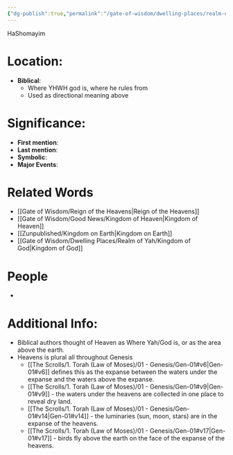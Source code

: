 ```yaml
---
{"dg-publish":true,"permalink":"/gate-of-wisdom/dwelling-places/realm-of-yah/heaven/","tags":["GateWisdom","#RealmofYah","H"]}
---
```


HaShomayim
# Location: 
- **Biblical**: 
	- Where YHWH god is, where he rules from
	- Used as directional meaning above

# Significance:
- **First mention**:
- **Last mention**:
- **Symbolic**: 
- **Major Events**:
# Related Words
- [[Gate of Wisdom/Reign of the Heavens\|Reign of the Heavens]]
- [[Gate of Wisdom/Good News/Kingdom of Heaven\|Kingdom of Heaven]]
- [[Zunpublished/Kingdom on Earth\|Kingdom on Earth]]
- [[Gate of Wisdom/Dwelling Places/Realm of Yah/Kingdom of God\|Kingdom of God]]
# People
- 

# Additional Info:
- Biblical authors thought of Heaven as Where Yah/God is, or as the area above the earth.
- Heavens is plural all throughout Genesis
	- [[The Scrolls/1. Torah (Law of Moses)/01 - Genesis/Gen-01#v6\|Gen-01#v6]] defines this as the expanse between the waters under the expanse and the waters above the expanse.
	- [[The Scrolls/1. Torah (Law of Moses)/01 - Genesis/Gen-01#v9\|Gen-01#v9]] - the waters under the heavens are collected in one place to reveal dry land.
	- [[The Scrolls/1. Torah (Law of Moses)/01 - Genesis/Gen-01#v14\|Gen-01#v14]] - the luminaries (sun, moon, stars) are in the expanse of the heavens.
	- [[The Scrolls/1. Torah (Law of Moses)/01 - Genesis/Gen-01#v17\|Gen-01#v17]] - birds fly above the earth on the face of the expanse of the heavens.





